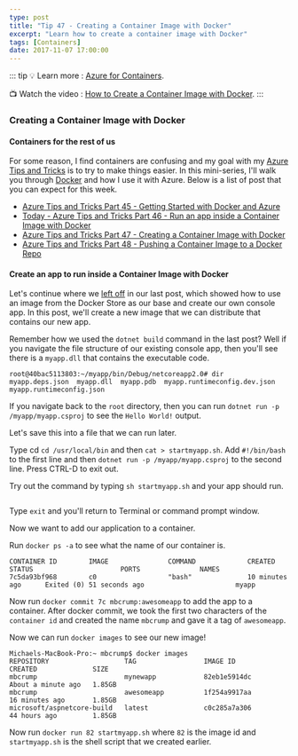 ```yaml
---
type: post
title: "Tip 47 - Creating a Container Image with Docker"
excerpt: "Learn how to create a container image with Docker"
tags: [Containers]
date: 2017-11-07 17:00:00
---
```


::: tip
:bulb: Learn more : [Azure for Containers](https://docs.microsoft.com/azure/containers/?WT.mc_id=docs-azuredevtips-azureappsdev).

:tv: Watch the video : [How to Create a Container Image with Docker](https://www.youtube.com/watch?v=R--rdLMN-Wk&list=PLLasX02E8BPCNCK8Thcxu-Y-XcBUbhFWC&index=41?WT.mc_id=youtube-azuredevtips-azureappsdev).
:::

### Creating a Container Image with Docker

#### Containers for the rest of us

For some reason, I find containers are confusing and my goal with my [Azure Tips and Tricks](https://michaelcrump.net/azure-tips-and-tricks-complete-list/) is to try to make things easier. In this mini-series, I'll walk you through [Docker](https://www.docker.com) and how I use it with Azure. Below is a list of post that you can expect for this week.

* [Azure Tips and Tricks Part 45 - Getting Started with Docker and Azure](tip45.html)
* [Today - Azure Tips and Tricks Part 46 - Run an app inside a Container Image with Docker](tip46.html)
* [Azure Tips and Tricks Part 47 - Creating a Container Image with Docker](tip47.html)
* [Azure Tips and Tricks Part 48 - Pushing a Container Image to a Docker Repo](tip48.html)

#### Create an app to run inside a Container Image with Docker

Let's continue where we [left off](https://microsoft.github.io/AzureTipsAndTricks/blog/tip46.html) in our last post, which showed how to use an image from the Docker Store as our base and create our own console app. In this post, we'll create a new image that we can distribute that contains our new app.

Remember how we used the `dotnet build` command in the last post? Well if you navigate the file structure of our existing console app, then you'll see there is a `myapp.dll` that contains the executable code.

```
root@40bac5113803:~/myapp/bin/Debug/netcoreapp2.0# dir
myapp.deps.json  myapp.dll  myapp.pdb  myapp.runtimeconfig.dev.json  myapp.runtimeconfig.json
```

If you navigate back to the `root` directory, then you can run `dotnet run -p /myapp/myapp.csproj` to see the `Hello World!` output.

Let's save this into a file that we can run later.

Type cd `cd /usr/local/bin` and then `cat > startmyapp.sh`. Add `#!/bin/bash` to the first line and then `dotnet run -p /myapp/myapp.csproj` to the second line. Press CTRL-D to exit out.

Try out the command by typing `sh startmyapp.sh` and your app should run.

<img :src="$withBase('/files/dockerazure7.png')">

Type `exit` and you'll return to Terminal or command prompt window.

Now we want to add our application to a container.

Run `docker ps -a` to see what the name of our container is.

```
CONTAINER ID        IMAGE               COMMAND             CREATED             STATUS                      PORTS               NAMES
7c5da93bf968        c0                  "bash"              10 minutes ago      Exited (0) 51 seconds ago                       myapp
```

Now run `docker commit 7c mbcrump:awesomeapp` to add the app to a container. After docker commit, we took the first two characters of the `container id` and created the name `mbcrump` and gave it a tag of `awesomeapp`.

Now we can run `docker images` to see our new image!

```
Michaels-MacBook-Pro:~ mbcrump$ docker images
REPOSITORY                   TAG                 IMAGE ID            CREATED              SIZE
mbcrump                      mynewapp            82eb1e5914dc        About a minute ago   1.85GB
mbcrump                      awesomeapp          1f254a9917aa        16 minutes ago       1.85GB
microsoft/aspnetcore-build   latest              c0c285a7a306        44 hours ago         1.85GB
```

Now run `docker run 82 startmyapp.sh` where `82` is the image id and `startmyapp.sh` is the shell script that we created earlier.

<img :src="$withBase('/files/dockerazure8.png')">

